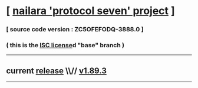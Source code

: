 
# [ [nailara 'protocol seven' project](http://nailara.network/) ]

### [ source code version : ZC5OFEFODQ-3888.0 ]

### ( this is the [ISC license](license)d "base" branch )
---
## current [release](https://github.com/nailara-technologies/protocol-7/releases) \\\\// [v1.89.3](https://github.com/nailara-technologies/protocol-7/releases/tag/v1.89.3)
---
